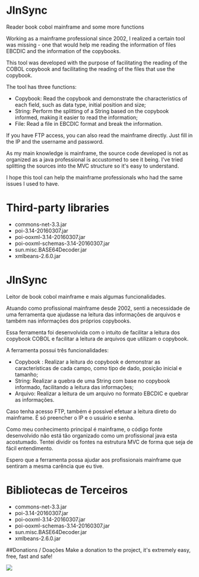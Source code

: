 # JInSync
Reader book cobol mainframe and some more functions

Working as a mainframe professional since 2002, I realized a certain tool was missing - one that would help me reading the information of files EBCDIC and the information of the copybooks.

This tool was developed with the purpose of facilitating the reading of the COBOL copybook and facilitating the reading of the files that use the copybook.

The tool has three functions:

- Copybook: Read the copybook and demonstrate the characteristics of each field, such as data type, initial position and size;
- String:   Perform the splitting of a String based on the copybook informed, making it easier to read the information;
- File:     Read a file in EBCDIC format and break the information.

If you have FTP access, you can also read the mainframe directly. Just fill in the IP and the username and password.

As my main knowledge is mainframe, the source code developed is not as organized as a java professional is accustomed to see it being. I've tried splitting the sources into the MVC structure so it's easy to understand.

I hope this tool can help the mainframe professionals who had the same issues I used to have.

# Third-party libraries

- commons-net-3.3.jar
- poi-3.14-20160307.jar
- poi-ooxml-3.14-20160307.jar
- poi-ooxml-schemas-3.14-20160307.jar
- sun.misc.BASE64Decoder.jar
- xmlbeans-2.6.0.jar

# JInSync

Leitor de book cobol mainframe e mais algumas funcionalidades.

Atuando como profissional mainframe desde 2002, senti a necessidade de uma ferramenta que ajudasse na leitura das informações de arquivos e também nas informações dos próprios copybooks.

Essa ferramenta foi desenvolvida com o intuito de facilitar a leitura dos copybook COBOL e facilitar a leitura de arquivos que utilizam o copybook.

A ferramenta possui três funcionalidades:

- Copybook : Realizar a leitura do copybook e demonstrar as características de cada campo, como tipo de dado, posição inicial e tamanho;
- String:    Realizar a quebra de uma String com base no copybook informado, facilitando a leitura das informações;
- Arquivo:   Realizar a leitura de um arquivo no formato EBCDIC e quebrar as informações.

Caso tenha acesso FTP, também é possível efetuar a leitura direto do mainframe. É só preencher o IP e o usuário e senha.

Como meu conhecimento principal é mainframe, o código fonte desenvolvido não está tão organizado como um profissional java esta acostumado. Tentei dividir os fontes na estrutura MVC de forma que seja de fácil entendimento.

Espero que a ferramenta possa ajudar aos profissionais mainframe que sentiram a mesma carência que eu tive.

# Bibliotecas de Terceiros

- commons-net-3.3.jar
- poi-3.14-20160307.jar
- poi-ooxml-3.14-20160307.jar
- poi-ooxml-schemas-3.14-20160307.jar
- sun.misc.BASE64Decoder.jar
- xmlbeans-2.6.0.jar

##Donations / Doações
Make a donation to the project, it's extremely easy, free, fast and safe! 

<p>
<a 
href=https://www.paypal.com/cgi-bin/webscr?cmd=_donations&business=N39LKJ8M7CGL8&lc=BR&item_name=Rodrigo%20Augusto%20Silva%20dos%20Santos&item_number=JInSync&currency_code=BRL&bn=PP%2dDonationsBF%3abtn_donateCC_LG%2egif%3aNonHosted>
  <img src="https://www.paypalobjects.com/en_US/GB/i/btn/btn_donateCC_LG.gif">
</a>
</p>
